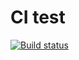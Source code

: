# CI test
[![Build status](https://ci.appveyor.com/api/projects/status/105knnmctejeph5c?svg=true)](https://ci.appveyor.com/project/anastasi89/unit)